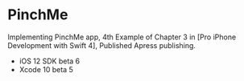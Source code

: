 # PinchMe
Implementing PinchMe app, 4th Example of Chapter 3 in [Pro iPhone Development with Swift 4], Published Apress publishing.

- iOS 12 SDK beta 6
- Xcode 10 beta 5
